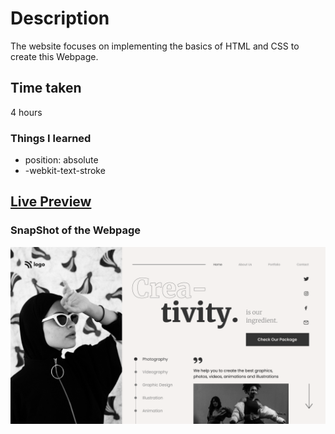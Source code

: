 # Description
The website focuses on implementing the basics of HTML and CSS to create this Webpage.

## Time taken
4 hours 

### Things I learned

- position: absolute
- -webkit-text-stroke

## [Live Preview](https://thunderous-shortbread-4781d1.netlify.app/)

### SnapShot of the Webpage

![StreetStyle](./thumbnail.png)